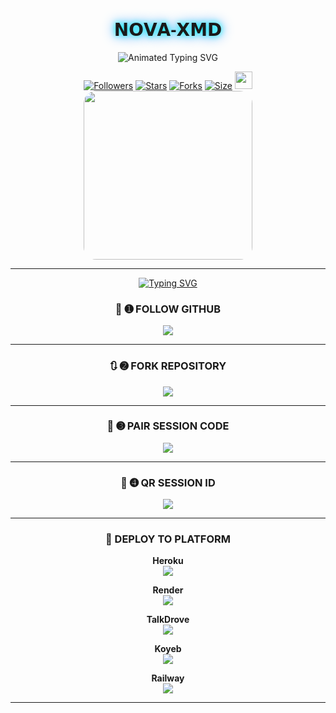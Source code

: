 <p align="center">
  <h1 align="center" style="font-family: 'Orbitron', sans-serif; text-shadow: 0 0 10px #00ffff, 0 0 20px #0088ff;">𝗡𝗢𝗩𝗔-𝗫𝗠𝗗</h1>
</p>

<p align="center">
  <img src="https://readme-typing-svg.demolab.com?font=Orbitron&weight=600&size=25&duration=4000&pause=1000&color=00F7FF&center=true&vCenter=true&width=500&lines=ULTIMATE+WHATSAPP+BOT;MULTI-DEVICE+SUPPORT;POWERED+BY+BAILEYS;FAST++SECURE++RELIABLE" alt="Animated Typing SVG" />
</p>

<div align="center">
  <a href="https://github.com/novaxmd/followers"><img title="Followers" src="https://img.shields.io/github/followers/novaxmd?color=EB5406&style=for-the-badge&logo=github&logoColor=white"></a>
  <a href="https://github.com/novaxmd/NOVA-XMD/stargazers/"><img title="Stars" src="https://img.shields.io/github/stars/novaxmd/NOVA-XMD?color=FFCE44&style=for-the-badge&logo=reverbnation&logoColor=white"></a>
  <a href="https://github.com/novaxmd/NOVA-XMD/network/members"><img title="Forks" src="https://img.shields.io/github/forks/novaxmd/NOVA-XMD?color=FF007F&style=for-the-badge&logo=git&logoColor=white"></a>
  <a href="https://github.com/novaxmd/NOVA-XMD/"><img title="Size" src="https://img.shields.io/github/repo-size/novaxmd/NOVA-XMD?style=for-the-badge&color=FFFF33&logo=docusign&logoColor=white"></a>
  <a href="https://github.com/novaxmd/NOVA-XMD/graphs/commit-activity"><img height="28" src="https://img.shields.io/badge/Maintained%3F-yes-green.svg?style=for-the-badge&logo=gitpod&logoColor=white"></a>
</


<p align="center">
  <img src="https://files.catbox.moe/po6w2r.jpg" width="270" style="border-radius: 20px;" />
</p>

---

[![Typing SVG](https://readme-typing-svg.herokuapp.com?font=Rockstar-ExtraBold&size=50&pause=4800color=RRGGBB&lines=true&vCenter=true&width=815&height=100&lines=NOVA-XMD+DEPLOY+NOW+ENJOY+BOT)](https://git.io/typing-svg) 

### 🔰 ➊ FOLLOW GITHUB

[![](https://img.shields.io/badge/➕_FOLLOW_NOVA-XMD-orange?style=for-the-badge&logo=github)](https://github.com/novaxmd)

---

### 🔃 ➋ FORK REPOSITORY

[![](https://img.shields.io/badge/🔁_FORK_THIS_REPO-FF4500?style=for-the-badge&logo=github)](https://github.com/novaxmd/NOVA-XMD/fork)

---

### 🔐 ➌ PAIR SESSION CODE

[![](https://img.shields.io/badge/🔐_PAIR_CODE_SESSION-8A2BE2?style=for-the-badge&logo=codepen)](https://session-bmb-code.onrender.com/)

---

### 📸 ➍ QR SESSION ID

[![](https://img.shields.io/badge/📷_SCAN_QR_SESSION-FF00FF?style=for-the-badge&logo=codepen)](https://session-bmb-code.onrender.com/pair)

---

### 🚀 DEPLOY TO PLATFORM

**Heroku**  
[![](https://img.shields.io/badge/🚀_DEPLOY_ON_HEROKU-6971FF?style=for-the-badge&logo=heroku&logoColor=white)](https://dashboard.heroku.com/new?template=https://github.com/novamd01/NOVA-XMD-/tree/main)

**Render**  
[![](https://img.shields.io/badge/🚀_DEPLOY_ON_RENDER-black?style=for-the-badge&logo=render)](https://dashboard.render.com/web/new)

**TalkDrove**  
[![](https://img.shields.io/badge/📤_TALKDROVE_DEPLOY-FF004D?style=for-the-badge&logo=telegram)](https://talkdrove.com/share-bot/11)

**Koyeb**  
[![](https://img.shields.io/badge/⚙️_DEPLOY_ON_KOYEB-FF009D?style=for-the-badge&logo=koyeb)](https://app.koyeb.com)

**Railway**  
[![](https://img.shields.io/badge/🚄_DEPLOY_ON_RAILWAY-orange?style=for-the-badge&logo=railway&logoColor=white)](https://railway.app/new)

---

